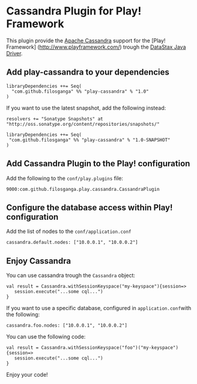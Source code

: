 Cassandra Plugin for Play! Framework
====================================
This plugin provide the [Apache Cassandra](http://cassandra.apache.org/) support for the [Play! Framework]
(http://www.playframework.com/) trough the [DataStax Java Driver](https://github.com/datastax/java-driver).

Add play-cassandra to your dependencies
---------------------------------------
    libraryDependencies ++= Seq(
      "com.github.filosganga" %% "play-cassandra" % "1.0"
    )
If you want to use the latest snapshot, add the following instead:

    resolvers += "Sonatype Snapshots" at "http://oss.sonatype.org/content/repositories/snapshots/"

    libraryDependencies ++= Seq(
     "com.github.filosganga" %% "play-cassandra" % "1.0-SNAPSHOT"
    )

Add Cassandra Plugin to the Play! configuration
-----------------------------------------------
Add the following to the ``conf/play.plugins`` file:

    9000:com.github.filosganga.play.cassandra.CassandraPlugin

Configure the database access within Play! configuration
--------------------------------------------------------
Add the list of nodes to the ``conf/application.conf``

    cassandra.default.nodes: ["10.0.0.1", "10.0.0.2"]

Enjoy Cassandra
---------------
You can use cassandra trough the ``Cassandra`` object:

    val result = Cassandra.withSessionKeyspace("my-keyspace"){session=>
       session.execute("...some cql...")
    }

If you want to use a specific database, configured in ``application.conf``with the following:

    cassandra.foo.nodes: ["10.0.0.1", "10.0.0.2"]

You can use the following code:

    val result = Cassandra.withSessionKeyspace("foo")("my-keyspace"){session=>
       session.execute("...some cql...")
    }

Enjoy your code!



